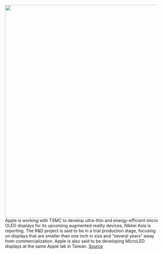 <img src='https://cdn.vox-cdn.com/thumbor/0yAltYwkrFHL3leGkcKSsHDWVLY=/0x0:2040x1360/1200x800/filters:focal(857x517:1183x843)/cdn.vox-cdn.com/uploads/chorus_image/image/68796965/acastro_180604_1777_apple_wwdc_0004.0.jpg' width='700px' /><br/>
Apple is working with TSMC to develop ultra-thin and energy-efficient micro OLED displays for its upcoming augmented reality devices, Nikkei Asia is reporting. The R&D project is said to be in a trial production stage, focusing on displays that are smaller than one inch in size and “several years” away from commercialization. Apple is also said to be developing MicroLED displays at the same Apple lab in Taiwan.
<a href='https://www.theverge.com/2021/2/10/22275972/apple-micro-oled-led-augemented-reality-display-thin-power-efficient'> Source <a/>